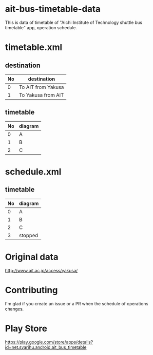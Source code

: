 # ait-bus-timetable-data
This is data of timetable of "Aichi Institute of Technology shuttle bus timetable" app, operation schedule.

# timetable.xml
## destination
|No|destination|
|---|---|
|0|To AIT from Yakusa|
|1|To Yakusa from AIT|

## timetable
|No|diagram|
|---|---|
|0|A|
|1|B|
|2|C|


# schedule.xml
## timetable
|No|diagram|
|---|---|
|0|A|
|1|B|
|2|C|
|3|stopped|

# Original data
http://www.ait.ac.jp/access/yakusa/

# Contributing
I'm glad if you create an issue or a PR when the schedule of operations changes.

# Play Store
https://play.google.com/store/apps/details?id=net.syarihu.android.ait_bus_timetable
